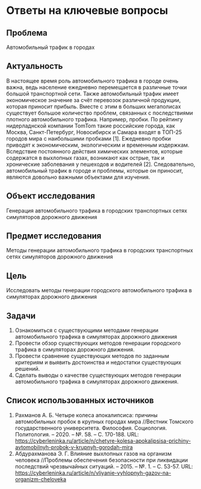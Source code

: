 # Ответы на ключевые вопросы
## Проблема
Автомобильный трафик в городах

## Актуальность
В настоящее время роль автомобильного трафика в городе очень важна, ведь население ежедневно перемещается в различные точки большой транспортной сети. 
Также автомобильный трафик имеет экономическое значение за счёт перевозок различной продукции, которая приносит прибыль. Вместе с этим в больших мегаполисах существует большое
количество проблем, связанных с последствиями плотного автомобильного трафика. Например, пробки. По рейтингу нидерладнской компании TomTom такие российские города, как Москва, Санкт-Петербург, Новосибирск и Самара
входят в ТОП-25 городов мира с наибольшими пробками [1]. Ежедневно пробки приводят к экономическим, экологическим и временным издержкам. 
Вследствие постоянного действия химических элементов, которые содержатся в выхлопных газах, 
возникают как острые, так и хронические заболевания у пешеходов и водителей [2]. Следовательно, автомобильный трафик в городе и проблемы, которые он приносит, являются довольно важными объектами
для изучения.

## Объект исследования
Генерация автомобильного трафика в городских транспортных сетях симуляторов дорожного движения

## Предмет исследования
Методы генерации автомобильного трафика в городских транспортных сетях симуляторов дорожного движения

## Цель
Исследовать методы генерации городского автомобильного трафика в симуляторах дорожного движения

## Задачи
1. Ознакомиться с существующими методами генерации автомобильного трафика в симуляторах дорожного движения
2. Провести обзор существующих методов генерации городского трафика в симуляторах дорожного движения.
3. Провести сравнение существующих методов по заданным критериям и выявить достоинства и недостатки существующих решений.
4. Сделать выводы о качестве существующих методов генерации автомобильного трафика в симуляторах дорожного движения.

## Список использованных источников
1. Рахманов А. Б. Четыре колеса апокалипсиса: причины автомобильных пробок в крупных городах мира //Вестник Томского государственного университета. Философия. Социология. Политология. – 2020. – №. 58. – С. 170-188. URL: https://cyberleninka.ru/article/n/chetyre-kolesa-apokalipsisa-prichiny-avtomobilnyh-probok-v-krupnyh-gorodah-mira
2. Абдурахманова Э. Г. Влияние выхлопных газов на организм человека //Проблемы обеспечения безопасности при ликвидации последствий чрезвычайных ситуаций. – 2015. – №. 1. – С. 53-57. URL: https://cyberleninka.ru/article/n/vliyanie-vyhlopnyh-gazov-na-organizm-cheloveka